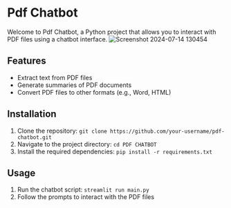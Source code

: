# Pdf Chatbot

Welcome to Pdf Chatbot, a Python project that allows you to interact with PDF files using a chatbot interface.
![Screenshot 2024-07-14 130454](https://github.com/user-attachments/assets/df94eb15-0ce0-4131-ad3b-4f98d3ebf048)

## Features

- Extract text from PDF files
- Generate summaries of PDF documents
- Convert PDF files to other formats (e.g., Word, HTML)

## Installation

1. Clone the repository: `git clone https://github.com/your-username/pdf-chatbot.git`
2. Navigate to the project directory: `cd PDF CHATBOT`
3. Install the required dependencies: `pip install -r requirements.txt`

## Usage

1. Run the chatbot script: `streamlit run main.py`
2. Follow the prompts to interact with the PDF files
